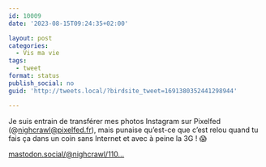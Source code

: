 ```yaml
---
id: 10009
date: '2023-08-15T09:24:35+02:00'

layout: post
categories:
  - Vis ma vie
tags:
  - tweet
format: status
publish_social: no
guid: 'http://tweets.local/?birdsite_tweet=1691380352441298944'

---
```


Je suis entrain de transférer mes photos Instagram sur Pixelfed (@nighcrawl@pixelfed.fr), mais punaise qu’est-ce que c’est relou quand tu fais ça dans un coin sans Internet et avec à peine la 3G ! 😱

 [mastodon.social/@nighcrawl/110…](https://mastodon.social/@nighcrawl/110892893323036378)